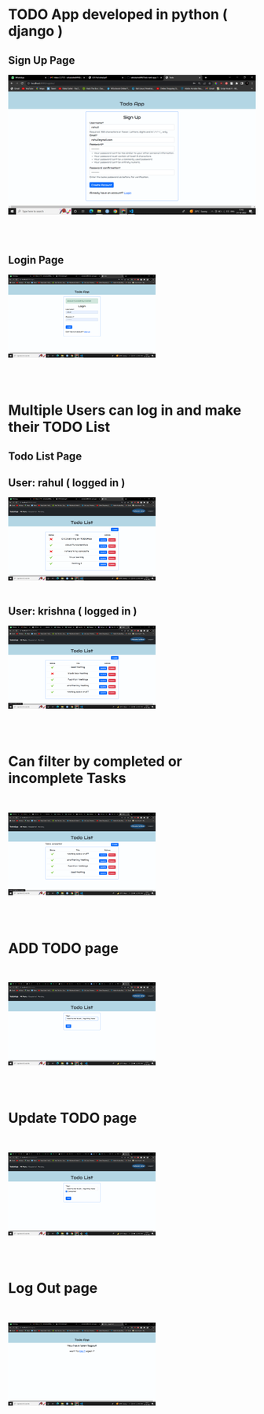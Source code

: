 # TODO App developed in python ( django ) 


## Sign Up Page

<img
  src="https://github.com/rahulsahni849/Todo-web-app/blob/master/images/sign up.png"
  alt="Alt text"
  title="Optional title"
  style="display: inline-block; margin: 0 auto;">
  
  
  <br><br>
  ## Login Page
  
  <img
  src="https://github.com/rahulsahni849/Todo-web-app/blob/master/images/login.png"
  alt="Alt text"
  title="Optional title"
  style="display: inline-block; margin: 0 auto; max-width: 300px">
  
  <br><br>
  # Multiple Users can log in and make their TODO List
 
  ## Todo List Page
  ## User: rahul ( logged in )
  <img
  src="https://github.com/rahulsahni849/Todo-web-app/blob/master/images/todo_list_view_rahul.png"
  alt="Alt text"
  title="Optional title"
  style="display: inline-block; margin: 0 auto; max-width: 300px">
  <br><br>
 ## User: krishna ( logged in )
  <img
  src="https://github.com/rahulsahni849/Todo-web-app/blob/master/images/list_view_krishna.png"
  alt="Alt text"
  title="Optional title"
  style="display: inline-block; margin: 0 auto; max-width: 300px">
  
  
  <br><br>
  # Can filter by completed or incomplete Tasks
  <br><br>
  <img
  src="https://github.com/rahulsahni849/Todo-web-app/blob/master/images/list_view_completed.png"
  alt="Alt text"
  title="Optional title"
  style="display: inline-block; margin: 0 auto; max-width: 300px">
  
  <br><br>
  # ADD TODO  page 
  <br><br>
  <img
  src="https://github.com/rahulsahni849/Todo-web-app/blob/master/images/add_todo.png"
  alt="Alt text"
  title="Optional title"
  style="display: inline-block; margin: 0 auto; max-width: 300px">
  
  <br><br>
  # Update TODO page 
  <br><br>
  <img
  src="https://github.com/rahulsahni849/Todo-web-app/blob/master/images/update_todo.png"
  alt="Alt text"
  title="Optional title"
  style="display: inline-block; margin: 0 auto; max-width: 300px">
  
  
  <br><br>
  # Log Out page 
  <br><br>
  <img
  src="https://github.com/rahulsahni849/Todo-web-app/blob/master/images/logged_out.png"
  alt="Alt text"
  title="Optional title"
  style="display: inline-block; margin: 0 auto; max-width: 300px">
 
